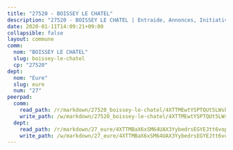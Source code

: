 ```yaml
---
title: "27520 - BOISSEY LE CHATEL"
description: "27520 - BOISSEY LE CHATEL | Entraide, Annonces, Initiatives"
date: 2020-01-11T14:09:21+09:00
collapsible: false
layout: commune
comm:
  nom: "BOISSEY LE CHATEL"
  slug: boissey-le-chatel
  cp: "27520"
dept:
  nom: "Eure"
  slug: eure
  num: "27"
peerpad:
  comm:
    read_path: /r/markdown/27520_boissey-le-chatel/4XTTMEwtYSPTQUt5LWshF5FBrgcHSd5Xz6RfCkuSg5VQ8Ybrp
    write_path: /w/markdown/27520_boissey-le-chatel/4XTTMEwtYSPTQUt5LWshF5FBrgcHSd5Xz6RfCkuSg5VQ8Ybrp-K3TgUZ133UCFjWAzhEEkqJRVSJsJ5kokwTpugexWbyYKLC5BzgaTdGZYPB85NhpaYHmuFbhxJ6gaF6Uuco72huPSVVYeQEGrgjPrP4vWhrMqK57t3yA9V5wCY7XS9ELUhQaic26C
  dept:
    read_path: /r/markdown/27_eure/4XTTMBaX6xSM64UAX3YybedrsEGYEJtt6vopdQsPEFtGijgwg
    write_path: /w/markdown/27_eure/4XTTMBaX6xSM64UAX3YybedrsEGYEJtt6vopdQsPEFtGijgwg-K3TgUmjy61Gu7ZFzjoVmiacXP2Rc4pq6sxVCYUX3mFQZWQw9yCKsEoAMagtuW4jJTYhK96DsWW4cPmZLagvQNZ34BscGcu4btrtJibt18c1mpqofaWe6Q3RartDiuMTjY7NrsH4r
---
```


